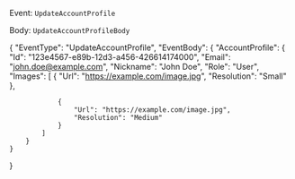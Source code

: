 Event: `UpdateAccountProfile`

Body: `UpdateAccountProfileBody`

{
    "EventType": "UpdateAccountProfile",
    "EventBody": {
        "AccountProfile": {
            "Id": "123e4567-e89b-12d3-a456-426614174000",
            "Email": "john.doe@example.com",
            "Nickname": "John Doe",
            "Role": "User",
            "Images": [
                {
                    "Url": "https://example.com/image.jpg",
                    "Resolution": "Small"
                },

                {
                    "Url": "https://example.com/image.jpg",
                    "Resolution": "Medium"
                }
            ]
        }
    }
}